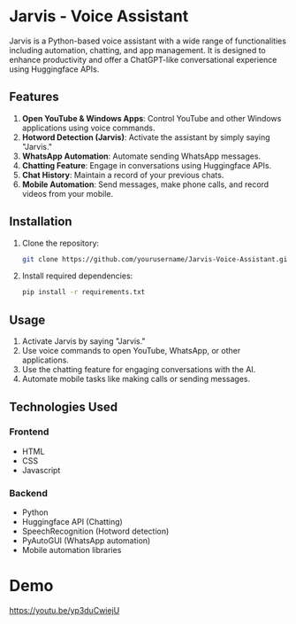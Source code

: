 
# Jarvis - Voice Assistant

Jarvis is a Python-based voice assistant with a wide range of functionalities including automation, chatting, and app management. It is designed to enhance productivity and offer a ChatGPT-like conversational experience using Huggingface APIs.

## Features
1. **Open YouTube & Windows Apps**: Control YouTube and other Windows applications using voice commands.
2. **Hotword Detection (Jarvis)**: Activate the assistant by simply saying "Jarvis."
3. **WhatsApp Automation**: Automate sending WhatsApp messages.
4. **Chatting Feature**: Engage in conversations using Huggingface APIs.
5. **Chat History**: Maintain a record of your previous chats.
6. **Mobile Automation**: Send messages, make phone calls, and record videos from your mobile.

## Installation

1. Clone the repository:
    ```bash
    git clone https://github.com/yourusername/Jarvis-Voice-Assistant.git
    ```
2. Install required dependencies:
    ```bash
    pip install -r requirements.txt
    ```

## Usage

1. Activate Jarvis by saying "Jarvis."
2. Use voice commands to open YouTube, WhatsApp, or other applications.
3. Use the chatting feature for engaging conversations with the AI.
4. Automate mobile tasks like making calls or sending messages.

## Technologies Used
### Frontend
- HTML
- CSS
- Javascript
### Backend
- Python
- Huggingface API (Chatting)
- SpeechRecognition (Hotword detection)
- PyAutoGUI (WhatsApp automation)
- Mobile automation libraries

# Demo
https://youtu.be/yp3duCwiejU
